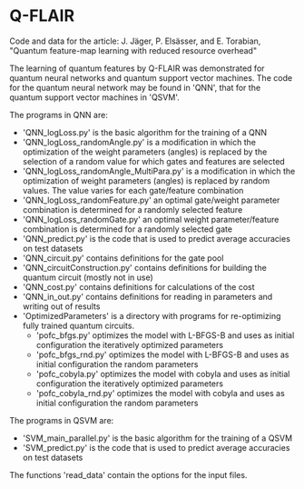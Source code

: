 # Q-FLAIR
Code and data for the article: J. Jäger, P. Elsässer, and E. Torabian, "Quantum feature-map learning with reduced resource overhead"

The learning of quantum features by Q-FLAIR was demonstrated for quantum neural networks and quantum support vector machines. The code for the quantum neural network may be found in 'QNN', that for the quantum support vector machines in 'QSVM'.

The programs in QNN are:

- 'QNN_logLoss.py' is the basic algorithm for the training of a QNN
- 'QNN_logLoss_randomAngle.py' is a modification in which the optimization of the weight parameters (angles) is replaced by the selection of a random value for which gates and features are selected
- 'QNN_logLoss_randomAngle_MultiPara.py' is a modification in which the optimization of weight parameters (angles) is replaced by random values. The value varies for each gate/feature combination
- 'QNN_logLoss_randomFeature.py' an optimal gate/weight parameter combination is determined for a randomly selected feature
- 'QNN_logLoss_randomGate.py' an optimal weight parameter/feature combination is determined for a randomly selected gate
- 'QNN_predict.py' is the code that is used to predict average accuracies on test datasets
- 'QNN_circuit.py' contains definitions for the gate pool
- 'QNN_circuitConstruction.py' contains definitions for building the quantum circuit (mostly not in use)
- 'QNN_cost.py' contains definitions for calculations of the cost
- 'QNN_in_out.py' contains definitions for reading in parameters and writing out of results
- 'OptimizedParameters' is a directory with programs for re-optimizing fully trained quantum circuits.
    - 'pofc_bfgs.py' optimizes the model with L-BFGS-B and uses as initial configuration the iteratively optimized parameters
    - 'pofc_bfgs_rnd.py' optimizes the model with L-BFGS-B and uses as initial configuration the random parameters
    - 'pofc_cobyla.py' optimizes the model with cobyla and uses as initial configuration the iteratively optimized parameters
    - 'pofc_cobyla_rnd.py' optimizes the model with cobyla and uses as initial configuration the random parameters

The programs in QSVM are:

- 'SVM_main_parallel.py' is the basic algorithm for the training of a QSVM
- 'SVM_predict.py' is the code that is used to predict average accuracies on test datasets
    
The functions 'read_data' contain the options for the input files.
